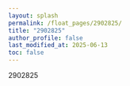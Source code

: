 ```yaml
---
layout: splash
permalink: /float_pages/2902825/
title: "2902825"
author_profile: false
last_modified_at: 2025-06-13
toc: false
---
```

 
2902825
